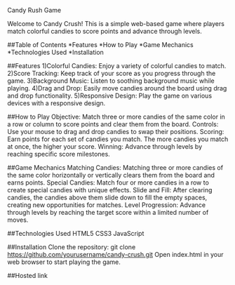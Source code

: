 Candy Rush Game

Welcome to Candy Crush! This is a simple web-based game where players match colorful candies to score points and advance through levels.

##Table of Contents
*Features
*How to Play
*Game Mechanics
*Technologies Used
*Installation

##Features
1)Colorful Candies: Enjoy a variety of colorful candies to match.
2)Score Tracking: Keep track of your score as you progress through the game.
3)Background Music: Listen to soothing background music while playing.
4)Drag and Drop: Easily move candies around the board using drag and drop functionality.
5)Responsive Design: Play the game on various devices with a responsive design.

##How to Play
Objective: Match three or more candies of the same color in a row or column to score points and clear them from the board.
Controls: Use your mouse to drag and drop candies to swap their positions.
Scoring: Earn points for each set of candies you match. The more candies you match at once, the higher your score.
Winning: Advance through levels by reaching specific score milestones.



##Game Mechanics
Matching Candies: Matching three or more candies of the same color horizontally or vertically clears them from the board and earns points.
Special Candies: Match four or more candies in a row to create special candies with unique effects.
Slide and Fill: After clearing candies, the candies above them slide down to fill the empty spaces, creating new opportunities for matches.
Level Progression: Advance through levels by reaching the target score within a limited number of moves.


##Technologies Used
HTML5
CSS3
JavaScript


##Installation
Clone the repository:
git clone https://github.com/yourusername/candy-crush.git
Open index.html in your web browser to start playing the game.

##Hosted link 
